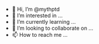 - 👋 Hi, I’m @mythptd
- 👀 I’m interested in ...
- 🌱 I’m currently learning ...
- 💞️ I’m looking to collaborate on ...
- 📫 How to reach me ...

<!---
mythptd/mythptd is a ✨ special ✨ repository because its `README.md` (this file) appears on your GitHub profile.
You can click the Preview link to take a look at your changes.
--->
